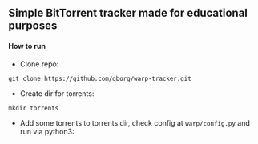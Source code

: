 ## Simple BitTorrent tracker made for educational purposes

#### How to run
* Clone repo:
```
git clone https://github.com/qborg/warp-tracker.git
```

* Create dir for torrents:
```cd warp-tracker
mkdir torrents
```

* Add some torrents to torrents dir, check config at `warp/config.py` and run via python3:
```python3 warp/main.py
```